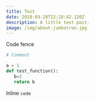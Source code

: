 ```yaml
---
title: Test
date: 2018-03-28T22:18:42.120Z
description: A little test post.
image: /img/about-jumbotron.jpg
---
```

Code fence

```python
# Comment

a = 1
def test_function():
   b=2
   return b
```

Inline `code`
